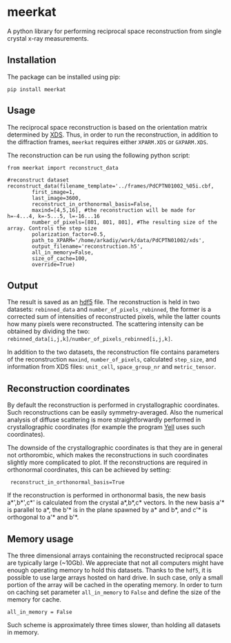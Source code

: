 # meerkat
A python library for performing reciprocal space reconstruction from single crystal x-ray measurements. 

## Installation
The package can be installed using pip:

    pip install meerkat

## Usage

The reciprocal space reconstruction is based on the orientation matrix determined by [XDS](“xds.mpimf-heidelberg.mpg.de”). Thus, in order to run the reconstruction, in addition to the diffraction frames, `meerkat` requires either `XPARM.XDS` or `GXPARM.XDS`.

The reconstruction can be run using the following python script:

```
from meerkat import reconstruct_data

#reconstruct dataset
reconstruct_data(filename_template='../frames/PdCPTN01002_%05i.cbf,
        first_image=1,
        last_image=3600,
        reconstruct_in_orthonormal_basis=False,
        maxind=[4,5,16], #the reconstruction will be made for h=-4...4, k=-5...5, l=-16...16
        number_of_pixels=[801, 801, 801], #The resulting size of the array. Controls the step size
        polarization_factor=0.5,
        path_to_XPARM='/home/arkadiy/work/data/PdCPTN01002/xds',
        output_filename='reconstruction.h5',
        all_in_memory=False,
        size_of_cache=100,
        override=True)
```

## Output
The result is saved as an [hdf5](“http://www.hdfgroup.org/HDF5/”) file. The reconstruction is held in two datasets: `rebinned_data` and `number_of_pixels_rebinned`, the former is a corrected sum of intensities of reconstructed pixels, while the latter counts how many pixels were reconstructed. The scattering intensity can be obtained by dividing the two: `rebinned_data[i,j,k]/number_of_pixels_rebinned[i,j,k]`.

In addition to the two datasets, the reconstruction file contains parameters of the reconstruction `maxind`,  `number_of_pixels`, calculated `step_size`, and information from XDS files: `unit_cell`, `space_group_nr` and `metric_tensor`.

## Reconstruction coordinates

By default the reconstruction is performed in crystallographic coordinates. Such reconstructions can be easily symmetry-averaged. Also the numerical analysis of diffuse scattering is more straightforwardly performed in crystallographic coordinates (for example the program [Yell](“https://github.com/YellProgram/Yell/”) uses such coordinates).

The downside of the crystallographic coordinates is that they are in general not orthorombic, which makes the reconstructions in such coordinates slightly more complicated to plot. If the reconstructions are required in orthonormal coordinates, this can be achieved by setting: 

     reconstruct_in_orthonormal_basis=True

If the reconstruction is performed in orthonormal basis, the new basis a\*',b\*',c\*' is calculated from the crystal a\*,b\*,c\* vectors. In the new basis a'\* is parallel to a\*, the b'\* is in the plane spawned by a\* and b\*, and c'\* is orthogonal to a'\* and b'\*.

## Memory usage
The three dimensional arrays containing the reconstructed reciprocal space are typically large (~10Gb). We appreciate that not all computers might have enough operating memory to hold this datasets. Thanks to the `hdf5`, it is possible to use large arrays hosted on hard drive. In such case, only a small portion of the array will be cached in the operating memory. In order to turn on caching set parameter `all_in_memory` to `False` and define the size of the memory for cache.

    all_in_memory = False

Such scheme is approximately three times slower, than holding all datasets in memory.
